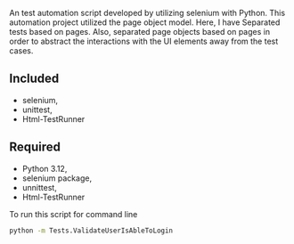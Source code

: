 An test automation script developed by utilizing selenium with Python.
This automation project utilized the page object model. Here, I have Separated tests based on pages. 
Also, separated page objects based on pages in order to abstract the interactions with the UI elements away from the test cases.

## Included
* selenium,
* unittest,
* Html-TestRunner

## Required
* Python 3.12,
* selenium package,
* unnittest,
* Html-TestRunner

To run this script for command line

```bash
python -m Tests.ValidateUserIsAbleToLogin
```
